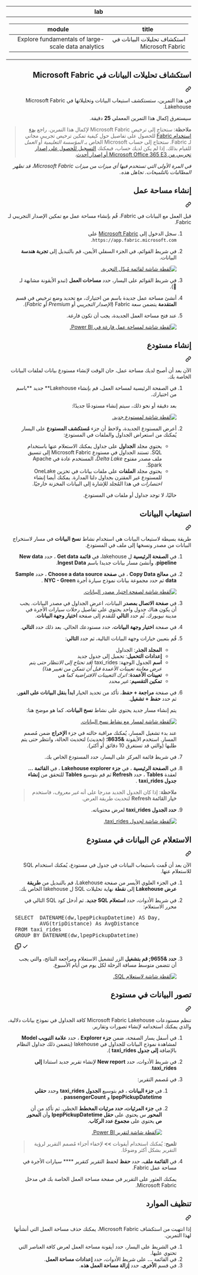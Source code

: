 <div class="Box-sc-g0xbh4-0 eoaCFS js-snippet-clipboard-copy-unpositioned undefined" data-hpc="true"><article class="markdown-body entry-content container-lg" itemprop="text"><div dir="rtl"><markdown-accessiblity-table data-catalyst=""><table>
  <thead>
  <tr>
  <th>lab</th>
  </tr>
  </thead>
  <tbody>
  <tr>
  <td><div dir="rtl"><table>
  <thead>
  <tr>
  <th>title</th>
  <th>module</th>
  </tr>
  </thead>
  <tbody>
  <tr>
  <td><div dir="rtl">استكشاف تحليلات البيانات في Microsoft Fabric</div></td>
  <td><div dir="rtl">Explore fundamentals of large-scale data analytics</div></td>
  </tr>
  </tbody>
</table>
</div></td>
  </tr>
  </tbody>
</table></markdown-accessiblity-table>

<div class="markdown-heading" dir="rtl"><h1 tabindex="-1" class="heading-element" dir="rtl">استكشاف تحليلات البيانات في Microsoft Fabric</h1><a id="user-content-استكشاف-تحليلات-البيانات-في-microsoft-fabric" class="anchor" aria-label="Permalink: استكشاف تحليلات البيانات في Microsoft Fabric" href="#استكشاف-تحليلات-البيانات-في-microsoft-fabric"><svg class="octicon octicon-link" viewBox="0 0 16 16" version="1.1" width="16" height="16" aria-hidden="true"><path d="m7.775 3.275 1.25-1.25a3.5 3.5 0 1 1 4.95 4.95l-2.5 2.5a3.5 3.5 0 0 1-4.95 0 .751.751 0 0 1 .018-1.042.751.751 0 0 1 1.042-.018 1.998 1.998 0 0 0 2.83 0l2.5-2.5a2.002 2.002 0 0 0-2.83-2.83l-1.25 1.25a.751.751 0 0 1-1.042-.018.751.751 0 0 1-.018-1.042Zm-4.69 9.64a1.998 1.998 0 0 0 2.83 0l1.25-1.25a.751.751 0 0 1 1.042.018.751.751 0 0 1 .018 1.042l-1.25 1.25a3.5 3.5 0 1 1-4.95-4.95l2.5-2.5a3.5 3.5 0 0 1 4.95 0 .751.751 0 0 1-.018 1.042.751.751 0 0 1-1.042.018 1.998 1.998 0 0 0-2.83 0l-2.5 2.5a1.998 1.998 0 0 0 0 2.83Z"></path></svg></a></div>
<p dir="rtl">في هذا التمرين، ستستكشف استيعاب البيانات وتحليلاتها في Microsoft Fabric Lakehouse.</p>
<p dir="rtl">سيستغرق إكمال هذا التمرين المعملي <strong>25</strong> دقيقة.</p>
<blockquote>
<p dir="rtl"><strong>ملاحظة</strong>: ستحتاج إلى ترخيص Microsoft Fabric لإكمال هذا التمرين. راجع <a href="https://learn.microsoft.com/fabric/get-started/fabric-trial" rel="nofollow">بدء استخدام Fabric</a> للحصول على تفاصيل حول كيفية تمكين ترخيص تجريبي مجاني لـ Fabric. ستحتاج إلى حساب Microsoft الخاص بـ <em>المؤسسة التعليمية</em> أو <em>العمل</em> للقيام بذلك. إذا لم يكن لديك حساب، فيمكنك <a href="https://www.microsoft.com/microsoft-365/business/compare-more-office-365-for-business-plans" rel="nofollow">التسجيل للحصول على إصدار تجريبي من Microsoft Office 365 E3 أو إصدار أحدث</a>.</p>
</blockquote>
<p dir="rtl"><em>في المرة الأولى التي تستخدم فيها أي ميزات من ميزات Microsoft Fabric، قد تظهر المطالبات بالتلميحات. تجاهل هذه.</em></p>
<div class="markdown-heading" dir="rtl"><h2 tabindex="-1" class="heading-element" dir="rtl">إنشاء مساحة عمل</h2><a id="user-content-إنشاء-مساحة-عمل" class="anchor" aria-label="Permalink: إنشاء مساحة عمل" href="#إنشاء-مساحة-عمل"><svg class="octicon octicon-link" viewBox="0 0 16 16" version="1.1" width="16" height="16" aria-hidden="true"><path d="m7.775 3.275 1.25-1.25a3.5 3.5 0 1 1 4.95 4.95l-2.5 2.5a3.5 3.5 0 0 1-4.95 0 .751.751 0 0 1 .018-1.042.751.751 0 0 1 1.042-.018 1.998 1.998 0 0 0 2.83 0l2.5-2.5a2.002 2.002 0 0 0-2.83-2.83l-1.25 1.25a.751.751 0 0 1-1.042-.018.751.751 0 0 1-.018-1.042Zm-4.69 9.64a1.998 1.998 0 0 0 2.83 0l1.25-1.25a.751.751 0 0 1 1.042.018.751.751 0 0 1 .018 1.042l-1.25 1.25a3.5 3.5 0 1 1-4.95-4.95l2.5-2.5a3.5 3.5 0 0 1 4.95 0 .751.751 0 0 1-.018 1.042.751.751 0 0 1-1.042.018 1.998 1.998 0 0 0-2.83 0l-2.5 2.5a1.998 1.998 0 0 0 0 2.83Z"></path></svg></a></div>
<p dir="rtl">قبل العمل مع البيانات في Fabric، قُم بإنشاء مساحة عمل مع تمكين الإصدار التجريبي لـ Fabric.</p>
<ol dir="rtl">
<li>
<p dir="rtl">سجل الدخول إلى <a href="https://app.fabric.microsoft.com" rel="nofollow">Microsoft Fabric</a> على <code>https://app.fabric.microsoft.com</code>.</p>
</li>
<li>
<p dir="rtl">في شريط القوائم، في الجزء السفلي الأيمن، قم بالتبديل إلى <strong>تجربة هندسة</strong> البيانات.</p>
<p dir="rtl"><a target="_blank" rel="noopener noreferrer" href="https://github.com/MicrosoftLearning/DP-900T00A-Azure-Data-Fundamentals.ar-sa/blob/main/Instructions/Labs/images/fabric-switcher.png"><img src="https://github.com/MicrosoftLearning/DP-900T00A-Azure-Data-Fundamentals.ar-sa/blob/main/Instructions/Labs/images/fabric-switcher.png" alt="لقطة شاشة لقائمة مُبدّل التجربة." style="max-width: 100%;"></a></p>
</li>
<li>
<p dir="rtl">في شريط القوائم على اليسار، حدد <strong>مساحات العمل</strong> (تبدو الأيقونة مشابهة لـ ).</p>
</li>
<li>
<p dir="rtl">أنشئ مساحة عمل جديدة باسم من اختيارك، مع تحديد وضع ترخيص في قسم <strong>المتقدمة</strong> يتضمن سعة Fabric (<em>الإصدار التجريبي</em> أو <em>Premium</em> أو <em>Fabric</em>).</p>
</li>
<li>
<p dir="rtl">عند فتح مساحة العمل الجديدة، يجب أن تكون فارغة.</p>
<p dir="rtl"><a target="_blank" rel="noopener noreferrer" href="https://github.com/MicrosoftLearning/DP-900T00A-Azure-Data-Fundamentals.ar-sa/blob/main/Instructions/Labs/images/new-workspace.png"><img src="https://github.com/MicrosoftLearning/DP-900T00A-Azure-Data-Fundamentals.ar-sa/blob/main/Instructions/Labs/images/new-workspace.png" alt="لقطة شاشة لمساحة عمل فارغة في Power BI." style="max-width: 100%;"></a></p>
</li>
</ol>
<div class="markdown-heading" dir="rtl"><h2 tabindex="-1" class="heading-element" dir="rtl">إنشاء مستودع</h2><a id="user-content-إنشاء-مستودع" class="anchor" aria-label="Permalink: إنشاء مستودع" href="#إنشاء-مستودع"><svg class="octicon octicon-link" viewBox="0 0 16 16" version="1.1" width="16" height="16" aria-hidden="true"><path d="m7.775 3.275 1.25-1.25a3.5 3.5 0 1 1 4.95 4.95l-2.5 2.5a3.5 3.5 0 0 1-4.95 0 .751.751 0 0 1 .018-1.042.751.751 0 0 1 1.042-.018 1.998 1.998 0 0 0 2.83 0l2.5-2.5a2.002 2.002 0 0 0-2.83-2.83l-1.25 1.25a.751.751 0 0 1-1.042-.018.751.751 0 0 1-.018-1.042Zm-4.69 9.64a1.998 1.998 0 0 0 2.83 0l1.25-1.25a.751.751 0 0 1 1.042.018.751.751 0 0 1 .018 1.042l-1.25 1.25a3.5 3.5 0 1 1-4.95-4.95l2.5-2.5a3.5 3.5 0 0 1 4.95 0 .751.751 0 0 1-.018 1.042.751.751 0 0 1-1.042.018 1.998 1.998 0 0 0-2.83 0l-2.5 2.5a1.998 1.998 0 0 0 0 2.83Z"></path></svg></a></div>
<p dir="rtl">الآن بعد أن أصبح لديك مساحة عمل، حان الوقت لإنشاء مستودع بيانات لملفات البيانات الخاصة بك.</p>
<ol dir="rtl">
<li>
<p dir="rtl">في الصفحة الرئيسية لمساحة العمل، قم بإنشاء Lakehouse** جديد **باسم من اختيارك.</p>
<p dir="rtl">بعد دقيقة أو نحو ذلك، سيتم إنشاء مستودعًا جديدًا:</p>
<p dir="rtl"><a target="_blank" rel="noopener noreferrer" href="https://github.com/MicrosoftLearning/DP-900T00A-Azure-Data-Fundamentals.ar-sa/blob/main/Instructions/Labs/images/new-lakehouse.png"><img src="https://github.com/MicrosoftLearning/DP-900T00A-Azure-Data-Fundamentals.ar-sa/blob/main/Instructions/Labs/images/new-lakehouse.png" alt="لقطة شاشة لمستودع جديد." style="max-width: 100%;"></a></p>
</li>
<li>
<p dir="rtl">أعرض المستودع الجديدة، ولاحظ أن جزء <strong>مُستكشف المستودع</strong> على اليسار يُمكنك من استعراض الجداول والملفات في المستودع:</p>
<ul dir="rtl">
<li>يحتوي مجلد <strong>الجداول</strong> على جداول يمكنك الاستعلام عنها باستخدام SQL. تستند الجداول في مستودع Microsoft Fabric إلى تنسيق ملف مصدر مفتوح <em>Delta Lake</em>، المستخدم عادة في Apache Spark.</li>
<li>يحتوي مجلد <strong>الملفات</strong> على ملفات بيانات في تخزين OneLake للمستودع غير المقترن بجداول دلتا المدارة. يمكنك أيضا إنشاء <em>اختصارات</em> في هذا المُجلد للإشارة إلى البيانات المخزنة خارجيًا.</li>
</ul>
<p dir="rtl">حاليًا، لا توجد جداول أو ملفات في المستودع.</p>
</li>
</ol>
<div class="markdown-heading" dir="rtl"><h2 tabindex="-1" class="heading-element" dir="rtl">استيعاب البيانات</h2><a id="user-content-استيعاب-البيانات" class="anchor" aria-label="Permalink: استيعاب البيانات" href="#استيعاب-البيانات"><svg class="octicon octicon-link" viewBox="0 0 16 16" version="1.1" width="16" height="16" aria-hidden="true"><path d="m7.775 3.275 1.25-1.25a3.5 3.5 0 1 1 4.95 4.95l-2.5 2.5a3.5 3.5 0 0 1-4.95 0 .751.751 0 0 1 .018-1.042.751.751 0 0 1 1.042-.018 1.998 1.998 0 0 0 2.83 0l2.5-2.5a2.002 2.002 0 0 0-2.83-2.83l-1.25 1.25a.751.751 0 0 1-1.042-.018.751.751 0 0 1-.018-1.042Zm-4.69 9.64a1.998 1.998 0 0 0 2.83 0l1.25-1.25a.751.751 0 0 1 1.042.018.751.751 0 0 1 .018 1.042l-1.25 1.25a3.5 3.5 0 1 1-4.95-4.95l2.5-2.5a3.5 3.5 0 0 1 4.95 0 .751.751 0 0 1-.018 1.042.751.751 0 0 1-1.042.018 1.998 1.998 0 0 0-2.83 0l-2.5 2.5a1.998 1.998 0 0 0 0 2.83Z"></path></svg></a></div>
<p dir="rtl">طريقة بسيطة لاستيعاب البيانات هي استخدام نشاط <strong>نسخ البيانات</strong> في مسار لاستخراج البيانات من مصدر ونسخها إلى ملف في المستودع.</p>
<ol dir="rtl">
<li>
<p dir="rtl">في <strong>الصفحة الرئيسية</strong> ل lakehouse، في <strong>قائمة Get data</strong> ، حدد <strong>New data pipeline</strong>، وأنشئ مسار بيانات جديدا باسم <strong>Ingest Data</strong>.</p>
</li>
<li>
<p dir="rtl">في <strong>معالج Copy Data</strong> ، في <strong>صفحة Choose a data source</strong> ، حدد <strong>Sample data</strong> ثم حدد مجموعة بيانات نموذج سيارة أجرة <strong>NYC - Green</strong> .</p>
<p dir="rtl"><a target="_blank" rel="noopener noreferrer" href="https://github.com/MicrosoftLearning/DP-900T00A-Azure-Data-Fundamentals.ar-sa/blob/main/Instructions/Labs/images/choose-data-source.png"><img src="https://github.com/MicrosoftLearning/DP-900T00A-Azure-Data-Fundamentals.ar-sa/blob/main/Instructions/Labs/images/choose-data-source.png" alt="لقطة شاشة لصفحة اختيار مصدر البيانات." style="max-width: 100%;"></a></p>
</li>
<li>
<p dir="rtl">في <strong>صفحة الاتصال بمصدر</strong> البيانات، اعرض الجداول في مصدر البيانات. يجب أن يكون هناك جدول واحد يحتوي على تفاصيل رحلات سيارات الأجرة في مدينة نيويورك. ثُم حدد <strong>التالي</strong> للتقدم إلى صفحة <strong>اختيار وجهة البيانات</strong>.</p>
</li>
<li>
<p dir="rtl">في صفحة <strong>اختيار وجهة البيانات</strong>، حدد مستودعك الحالي. بعد ذلك حدد <strong>التالي</strong>.</p>
</li>
<li>
<p dir="rtl">قُم بتعيين خيارات وجهة البيانات التالية، ثم حدد <strong>التالي</strong>:</p>
<ul dir="rtl">
<li><strong>المجلد الجذر</strong>: الجداول</li>
<li><strong>إعدادات التحميل</strong>: تحميل إلى جدول جديد</li>
<li><strong>اسم</strong> الجدول الوجهة: taxi_rides <em>(قد تحتاج إلى الانتظار حتى يتم عرض معاينة تعيينات الأعمدة قبل أن تتمكن من تغيير هذا)</em></li>
<li><strong>تعيينات الأعمدة</strong>: <em>اترك التعيينات الافتراضية كما هي</em></li>
<li><strong>تمكين التقسيم</strong>: <em>غير محدد</em></li>
</ul>
</li>
<li>
<p dir="rtl">في صفحة <strong>مراجعة + حفظ</strong>، تأكد من تحديد الخيار <strong>ابدأ بنقل البيانات على الفور</strong>، ثم حدد <strong>حفظ + تشغيل</strong>.</p>
<p dir="rtl">يتم إنشاء مسار جديد يحتوي على نشاط <strong>نسخ البيانات</strong>، كما هو موضح هنا:</p>
<p dir="rtl"><a target="_blank" rel="noopener noreferrer" href="https://github.com/MicrosoftLearning/DP-900T00A-Azure-Data-Fundamentals.ar-sa/blob/main/Instructions/Labs/images/copy-data-pipeline.png"><img src="https://github.com/MicrosoftLearning/DP-900T00A-Azure-Data-Fundamentals.ar-sa/blob/main/Instructions/Labs/images/copy-data-pipeline.png" alt="لقطة شاشة لمسار مع نشاط نسخ البيانات." style="max-width: 100%;"></a></p>
<p dir="rtl">عند بدء تشغيل المسار، يُمكنك مراقبة حالته في جزء <strong>الإخراج</strong> ضمن مُصمم المسار. استخدم الأيقونة <strong>&amp;8635؛</strong> (<em>تحديث</em>) لتحديث الحالة، وانتظر حتى يتم طلبها (والتي قد تستغرق 10 دقائق أو أكثر).</p>
</li>
<li>
<p dir="rtl">في شريط قائمة المركز على اليسار، حدد المستودع الخاص بك.</p>
</li>
<li>
<p dir="rtl">في <strong>الصفحة الرئيسية</strong> ، في <strong>جزء Lakehouse explorer</strong> ، في <strong>القائمة ...</strong> لعقدة <strong>Tables</strong> ، حدد <strong>Refresh</strong> ثم قم بتوسيع <strong>Tables</strong> للتحقق من <strong>إنشاء جدول taxi_rides</strong> .</p>
<blockquote>
<p dir="rtl"><strong>ملاحظة</strong>: إذا كان الجدول الجديد مدرجا على أنه <em>غير معروف</em>، فاستخدم <strong>خيار القائمة Refresh</strong> لتحديث طريقة العرض.</p>
</blockquote>
</li>
<li>
<p dir="rtl"><strong>حدد الجدول taxi_rides</strong> لعرض محتوياته.</p>
<p dir="rtl"><a target="_blank" rel="noopener noreferrer" href="https://github.com/MicrosoftLearning/DP-900T00A-Azure-Data-Fundamentals.ar-sa/blob/main/Instructions/Labs/images/dimProduct.png"><img src="https://github.com/MicrosoftLearning/DP-900T00A-Azure-Data-Fundamentals.ar-sa/blob/main/Instructions/Labs/images/dimProduct.png" alt="لقطة شاشة لجدول taxi_rides." style="max-width: 100%;"></a></p>
</li>
</ol>
<div class="markdown-heading" dir="rtl"><h2 tabindex="-1" class="heading-element" dir="rtl">الاستعلام عن البيانات في مستودع</h2><a id="user-content-الاستعلام-عن-البيانات-في-مستودع" class="anchor" aria-label="Permalink: الاستعلام عن البيانات في مستودع" href="#الاستعلام-عن-البيانات-في-مستودع"><svg class="octicon octicon-link" viewBox="0 0 16 16" version="1.1" width="16" height="16" aria-hidden="true"><path d="m7.775 3.275 1.25-1.25a3.5 3.5 0 1 1 4.95 4.95l-2.5 2.5a3.5 3.5 0 0 1-4.95 0 .751.751 0 0 1 .018-1.042.751.751 0 0 1 1.042-.018 1.998 1.998 0 0 0 2.83 0l2.5-2.5a2.002 2.002 0 0 0-2.83-2.83l-1.25 1.25a.751.751 0 0 1-1.042-.018.751.751 0 0 1-.018-1.042Zm-4.69 9.64a1.998 1.998 0 0 0 2.83 0l1.25-1.25a.751.751 0 0 1 1.042.018.751.751 0 0 1 .018 1.042l-1.25 1.25a3.5 3.5 0 1 1-4.95-4.95l2.5-2.5a3.5 3.5 0 0 1 4.95 0 .751.751 0 0 1-.018 1.042.751.751 0 0 1-1.042.018 1.998 1.998 0 0 0-2.83 0l-2.5 2.5a1.998 1.998 0 0 0 0 2.83Z"></path></svg></a></div>
<p dir="rtl">الآن بعد أن قُمت باستيعاب البيانات في جدول في مستودع، يُمكنك استخدام SQL للاستعلام عنها.</p>
<ol dir="rtl">
<li>
<p dir="rtl">في الجزء العلوي الأيسر من صفحة Lakehouse، قم بالتبديل من <strong>طريقة عرض Lakehouse</strong> إلى <strong>نقطة</strong> نهاية تحليلات SQL ل lakehouse الخاص بك.</p>
</li>
<li>
<p dir="rtl">في شريط الأدوات، حدد <strong>استعلام SQL جديد</strong>. ثم أدخل كود SQL التالي في محرر الاستعلام:</p>
</li>
<div class="highlight highlight-source-sql notranslate position-relative overflow-auto" dir="auto"><pre><span class="pl-k">SELECT</span>  DATENAME(dw,lpepPickupDatetime) <span class="pl-k">AS</span> Day,
        <span class="pl-c1">AVG</span>(tripDistance) <span class="pl-k">As</span> AvgDistance
<span class="pl-k">FROM</span> taxi_rides
<span class="pl-k">GROUP BY</span> DATENAME(dw,lpepPickupDatetime)</pre><div class="zeroclipboard-container">
    <clipboard-copy aria-label="Copy" class="ClipboardButton btn btn-invisible js-clipboard-copy m-2 p-0 d-flex flex-justify-center flex-items-center" data-copy-feedback="Copied!" data-tooltip-direction="w" value="SELECT  DATENAME(dw,lpepPickupDatetime) AS Day,
        AVG(tripDistance) As AvgDistance
FROM taxi_rides
GROUP BY DATENAME(dw,lpepPickupDatetime)" tabindex="0" role="button">
      <svg aria-hidden="true" height="16" viewBox="0 0 16 16" version="1.1" width="16" data-view-component="true" class="octicon octicon-copy js-clipboard-copy-icon">
    <path d="M0 6.75C0 5.784.784 5 1.75 5h1.5a.75.75 0 0 1 0 1.5h-1.5a.25.25 0 0 0-.25.25v7.5c0 .138.112.25.25.25h7.5a.25.25 0 0 0 .25-.25v-1.5a.75.75 0 0 1 1.5 0v1.5A1.75 1.75 0 0 1 9.25 16h-7.5A1.75 1.75 0 0 1 0 14.25Z"></path><path d="M5 1.75C5 .784 5.784 0 6.75 0h7.5C15.216 0 16 .784 16 1.75v7.5A1.75 1.75 0 0 1 14.25 11h-7.5A1.75 1.75 0 0 1 5 9.25Zm1.75-.25a.25.25 0 0 0-.25.25v7.5c0 .138.112.25.25.25h7.5a.25.25 0 0 0 .25-.25v-7.5a.25.25 0 0 0-.25-.25Z"></path>
</svg>
      <svg aria-hidden="true" height="16" viewBox="0 0 16 16" version="1.1" width="16" data-view-component="true" class="octicon octicon-check js-clipboard-check-icon color-fg-success d-none">
    <path d="M13.78 4.22a.75.75 0 0 1 0 1.06l-7.25 7.25a.75.75 0 0 1-1.06 0L2.22 9.28a.751.751 0 0 1 .018-1.042.751.751 0 0 1 1.042-.018L6 10.94l6.72-6.72a.75.75 0 0 1 1.06 0Z"></path>
</svg>
    </clipboard-copy>
  </div></div>
</li>
<li>
<p dir="rtl"><strong>حدد &amp;9655; قم بتشغيل</strong> الزر لتشغيل الاستعلام ومراجعة النتائج، والتي يجب أن تتضمن متوسط مسافة الرحلة لكل يوم من أيام الأسبوع.</p>
<p dir="rtl"><a target="_blank" rel="noopener noreferrer" href="https://github.com/MicrosoftLearning/DP-900T00A-Azure-Data-Fundamentals.ar-sa/blob/main/Instructions/Labs/images/sql-query.png"><img src="https://github.com/MicrosoftLearning/DP-900T00A-Azure-Data-Fundamentals.ar-sa/blob/main/Instructions/Labs/images/sql-query.png" alt="لقطة شاشة لاستعلام SQL." style="max-width: 100%;"></a></p>
</li>
</ol>
<div class="markdown-heading" dir="rtl"><h2 tabindex="-1" class="heading-element" dir="rtl">تصور البيانات في مستودع</h2><a id="user-content-تصور-البيانات-في-مستودع" class="anchor" aria-label="Permalink: تصور البيانات في مستودع" href="#تصور-البيانات-في-مستودع"><svg class="octicon octicon-link" viewBox="0 0 16 16" version="1.1" width="16" height="16" aria-hidden="true"><path d="m7.775 3.275 1.25-1.25a3.5 3.5 0 1 1 4.95 4.95l-2.5 2.5a3.5 3.5 0 0 1-4.95 0 .751.751 0 0 1 .018-1.042.751.751 0 0 1 1.042-.018 1.998 1.998 0 0 0 2.83 0l2.5-2.5a2.002 2.002 0 0 0-2.83-2.83l-1.25 1.25a.751.751 0 0 1-1.042-.018.751.751 0 0 1-.018-1.042Zm-4.69 9.64a1.998 1.998 0 0 0 2.83 0l1.25-1.25a.751.751 0 0 1 1.042.018.751.751 0 0 1 .018 1.042l-1.25 1.25a3.5 3.5 0 1 1-4.95-4.95l2.5-2.5a3.5 3.5 0 0 1 4.95 0 .751.751 0 0 1-.018 1.042.751.751 0 0 1-1.042.018 1.998 1.998 0 0 0-2.83 0l-2.5 2.5a1.998 1.998 0 0 0 0 2.83Z"></path></svg></a></div>
<p dir="rtl">تنظم مستودعات Microsoft Fabric Lakehouse كافة الجداول في نموذج بيانات دلالية، والذي يمكنك استخدامه لإنشاء تصورات وتقارير.</p>
<ol dir="rtl">
<li>
<p dir="rtl">في أسفل يسار الصفحة، ضمن <strong>جزء Explorer</strong> ، حدد <strong>علامة التبويب Model</strong> لمشاهدة نموذج البيانات للجداول في lakehouse (يتضمن ذلك جداول النظام بالإضافة <strong>إلى جدول taxi_rides</strong> ).</p>
</li>
<li>
<p dir="rtl">في شريط الأدوات، حدد <strong>New report</strong> لإنشاء تقرير جديد استنادا <strong>إلى taxi_rides</strong>.</p>
</li>
<li>
<p dir="rtl">في مُصمم التقرير:</p>
<ol dir="rtl">
<li>
<p dir="rtl">في <strong>جزء البيانات</strong> ، قم بتوسيع <strong>الجدول taxi_rides</strong> وحدد <strong>حقلي lpepPickupDatetime</strong> و <strong>passengerCount</strong> .</p>
</li>
<li>
<p dir="rtl">في <strong>جزء المرئيات، حدد مرئيات المخطط</strong> الخطي. ثم تأكد من أن <strong>المحور</strong> س يحتوي على <strong>حقل lpepPickupDatetime</strong> وأن <strong>المحور ص</strong> يحتوي على <strong>مجموع عدد الركاب</strong>.</p>
<p dir="rtl"><a target="_blank" rel="noopener noreferrer" href="https://github.com/MicrosoftLearning/DP-900T00A-Azure-Data-Fundamentals.ar-sa/blob/main/Instructions/Labs/images/fabric-report.png"><img src="https://github.com/MicrosoftLearning/DP-900T00A-Azure-Data-Fundamentals.ar-sa/blob/main/Instructions/Labs/images/fabric-report.png" alt="لقطة شاشة لتقرير Power BI." style="max-width: 100%;"></a></p>
</li>
</ol>
<blockquote>
<p dir="rtl"><strong>تلميح</strong>: يُمكنك استخدام أيقونات <strong>&gt;&gt;</strong> لإخفاء أجزاء مُصمم التقرير لرؤية التقرير بشكل أكثر وضوحًا.</p>
</blockquote>
</li>
<li>
<p dir="rtl">في <strong>القائمة ملف</strong>، حدد <strong>حفظ</strong> لحفظ التقرير كتقرير **** سيارات الأجرة في مساحة عمل Fabric.</p>
<p dir="rtl">يمكنك العثور على التقرير في صفحة مساحة العمل الخاصة بك في مدخل Microsoft Fabric.</p>
</li>
</ol>
<div class="markdown-heading" dir="rtl"><h2 tabindex="-1" class="heading-element" dir="rtl">تنظيف الموارد</h2><a id="user-content-تنظيف-الموارد" class="anchor" aria-label="Permalink: تنظيف الموارد" href="#تنظيف-الموارد"><svg class="octicon octicon-link" viewBox="0 0 16 16" version="1.1" width="16" height="16" aria-hidden="true"><path d="m7.775 3.275 1.25-1.25a3.5 3.5 0 1 1 4.95 4.95l-2.5 2.5a3.5 3.5 0 0 1-4.95 0 .751.751 0 0 1 .018-1.042.751.751 0 0 1 1.042-.018 1.998 1.998 0 0 0 2.83 0l2.5-2.5a2.002 2.002 0 0 0-2.83-2.83l-1.25 1.25a.751.751 0 0 1-1.042-.018.751.751 0 0 1-.018-1.042Zm-4.69 9.64a1.998 1.998 0 0 0 2.83 0l1.25-1.25a.751.751 0 0 1 1.042.018.751.751 0 0 1 .018 1.042l-1.25 1.25a3.5 3.5 0 1 1-4.95-4.95l2.5-2.5a3.5 3.5 0 0 1 4.95 0 .751.751 0 0 1-.018 1.042.751.751 0 0 1-1.042.018 1.998 1.998 0 0 0-2.83 0l-2.5 2.5a1.998 1.998 0 0 0 0 2.83Z"></path></svg></a></div>
<p dir="rtl">إذا انتهيت من استكشاف Microsoft Fabric، يمكنك حذف مساحة العمل التي أنشأتها لهذا التمرين.</p>
<ol dir="rtl">
<li>في الشريط على اليسار، حدد أيقونة مساحة العمل لعرض كافة العناصر التي تحتوي عليها.</li>
<li>في القائمة <strong>...</strong> على شريط الأدوات، حدد <strong>إعدادات مساحة العمل</strong>.</li>
<li>في قسم <strong>الأخرى</strong>، حدد <strong>إزالة مساحة العمل هذه</strong>.</li>
</ol>
</article></div>
